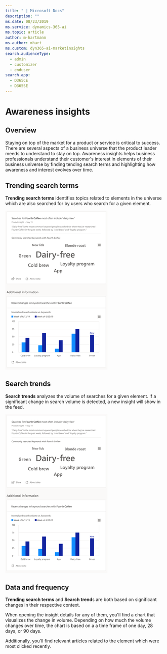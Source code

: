 ```yaml
---
title: " | Microsoft Docs"
description: ""
ms.date: 08/23/2019
ms.service: dynamics-365-ai
ms.topic: article
author: m-hartmann
ms.author: mhart
ms.custom: dyn365-ai-marketinsights
search.audienceType: 
  - admin
  - customizer
  - enduser
search.app: 
  - D365CE
  - D365SE
---
```


# Awareness insights

## Overview

Staying on top of the market for a product or service is critical to success. There are several aspects of a business universe that the product leader meeds to understand to stay on top. Awareness insights helps business professionals understand their customer's interest in elements of their business universe by finding tending search terms and highlighting how awareness and interest evolves over time.

## Trending search terms

**Trending search terms** identifies topics related to elements in the universe which are also searched for by users who search for a given element.

![Top keywords insight card with additional details](media/top-keywords-insight.png)

## Search trends

**Search trends** analyzes the volume of searches for a given element. If a significant change in search volume is detected, a new insight will show in the feed.

![Top keywords insight card with additional details](media/top-keywords-insight.png)

## Data and frequency

**Trending search terms** and **Search trend**s are both based on significant changes in their respective context.

When opening the insight details for any of them, you'll find a chart that visualizes the change in volume. Depending on how much the volume changes over time, the chart is based on a a time frame of one day, 28 days, or 90 days.

Additionally, you'll find relevant articles related to the element which were most clicked recently.
